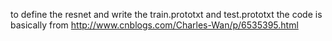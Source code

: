 to define the resnet and write the train.prototxt and test.prototxt
the code is basically from http://www.cnblogs.com/Charles-Wan/p/6535395.html
